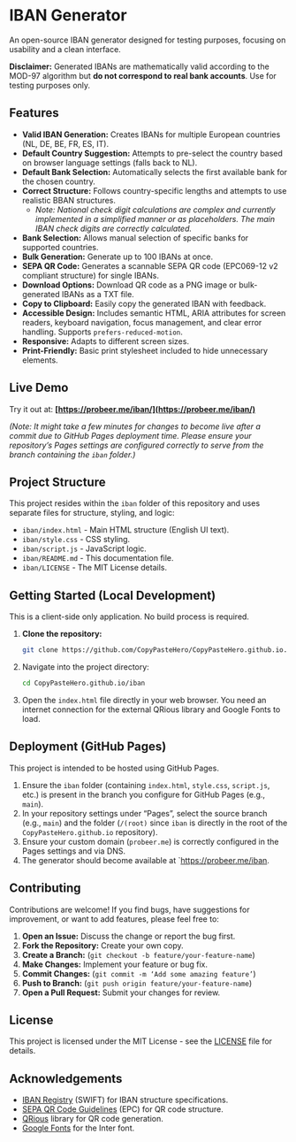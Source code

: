# IBAN Generator

An open-source IBAN generator designed for testing purposes, focusing on usability and a clean interface.

**Disclaimer:** Generated IBANs are mathematically valid according to the MOD-97 algorithm but **do not correspond to real bank accounts**. Use for testing purposes only.

## Features

*   **Valid IBAN Generation:** Creates IBANs for multiple European countries (NL, DE, BE, FR, ES, IT).
*   **Default Country Suggestion:** Attempts to pre-select the country based on browser language settings (falls back to NL).
*   **Default Bank Selection:** Automatically selects the first available bank for the chosen country.
*   **Correct Structure:** Follows country-specific lengths and attempts to use realistic BBAN structures.
    *   _Note: National check digit calculations are complex and currently implemented in a simplified manner or as placeholders. The main IBAN check digits are correctly calculated._
*   **Bank Selection:** Allows manual selection of specific banks for supported countries.
*   **Bulk Generation:** Generate up to 100 IBANs at once.
*   **SEPA QR Code:** Generates a scannable SEPA QR code (EPC069-12 v2 compliant structure) for single IBANs.
*   **Download Options:** Download QR code as a PNG image or bulk-generated IBANs as a TXT file.
*   **Copy to Clipboard:** Easily copy the generated IBAN with feedback.
*   **Accessible Design:** Includes semantic HTML, ARIA attributes for screen readers, keyboard navigation, focus management, and clear error handling. Supports `prefers-reduced-motion`.
*   **Responsive:** Adapts to different screen sizes.
*   **Print-Friendly:** Basic print stylesheet included to hide unnecessary elements.

## Live Demo

Try it out at: **[https://probeer.me/iban/](https://probeer.me/iban/)**

*(Note: It might take a few minutes for changes to become live after a commit due to GitHub Pages deployment time. Please ensure your repository’s Pages settings are configured correctly to serve from the branch containing the `iban` folder.)*

## Project Structure

This project resides within the `iban` folder of this repository and uses separate files for structure, styling, and logic:

*   `iban/index.html` - Main HTML structure (English UI text).
*   `iban/style.css` - CSS styling.
*   `iban/script.js` - JavaScript logic.
*   `iban/README.md` - This documentation file.
*   `iban/LICENSE` - The MIT License details.

## Getting Started (Local Development)

This is a client-side only application. No build process is required.

1.  **Clone the repository:**
    ```bash
    git clone https://github.com/CopyPasteHero/CopyPasteHero.github.io.git
    ```
2.  Navigate into the project directory:
    ```bash
    cd CopyPasteHero.github.io/iban
    ```
3.  Open the `index.html` file directly in your web browser. You need an internet connection for the external QRious library and Google Fonts to load.

## Deployment (GitHub Pages)

This project is intended to be hosted using GitHub Pages.

1.  Ensure the `iban` folder (containing `index.html`, `style.css`, `script.js`, etc.) is present in the branch you configure for GitHub Pages (e.g., `main`).
2.  In your repository settings under “Pages”, select the source branch (e.g., `main`) and the folder (`/(root)` since `iban` is directly in the root of the `CopyPasteHero.github.io` repository).
3.  Ensure your custom domain (`probeer.me`) is correctly configured in the Pages settings and via DNS.
4.  The generator should become available at `https://probeer.me/iban.

## Contributing

Contributions are welcome! If you find bugs, have suggestions for improvement, or want to add features, please feel free to:

1.  **Open an Issue:** Discuss the change or report the bug first.
2.  **Fork the Repository:** Create your own copy.
3.  **Create a Branch:** (`git checkout -b feature/your-feature-name`)
4.  **Make Changes:** Implement your feature or bug fix.
5.  **Commit Changes:** (`git commit -m ‘Add some amazing feature’`)
6.  **Push to Branch:** (`git push origin feature/your-feature-name`)
7.  **Open a Pull Request:** Submit your changes for review.

## License

This project is licensed under the MIT License - see the [LICENSE](./LICENSE) file for details.

## Acknowledgements

*   [IBAN Registry](https://www.swift.com/standards/data-standards/iban) (SWIFT) for IBAN structure specifications.
*   [SEPA QR Code Guidelines](https://www.europeanpaymentscouncil.eu/document-library/guidance-documents/sepa-qr-code-guidelines) (EPC) for QR code structure.
*   [QRious](https://github.com/neocotic/qrious) library for QR code generation.
*   [Google Fonts](https://fonts.google.com/) for the Inter font.